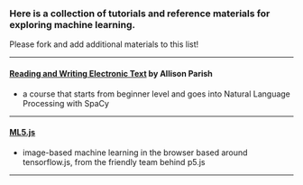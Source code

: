 ### Here is a collection of tutorials and reference materials for exploring machine learning. 
Please fork and add additional materials to this list!

_________________________________________

#### [Reading and Writing Electronic Text](https://github.com/aparrish/rwet) by Allison Parish 
- a course that starts from beginner level and goes into Natural Language Processing with SpaCy

__________________________

#### [ML5.js](https://ml5js.org/) 
- image-based machine learning in the browser based around tensorflow.js, from the friendly team behind p5.js

________
